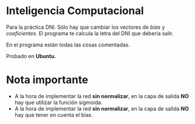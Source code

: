 # Inteligencia Computacional
Para la práctica DNI. Sólo hay que cambiar los vectores de *bías* y *coeficientes*. El programa te calcula la letra del DNI que debería salir.

En el programa están todas las cosas comentadas.

Probado en **Ubuntu.**

# Nota importante
* A la hora de implementar la red **sin normalizar**, en la capa de salida **NO** hay que utilizar la función sigmoida.
* A la hora de implementar la red **sin normalizar**, en la capa de salida **NO** hay que tener en cuenta el bías.

